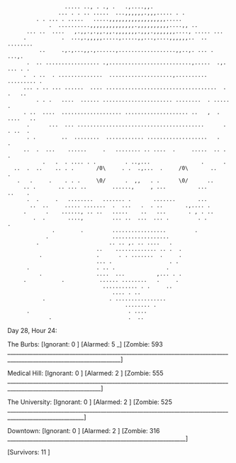 ```
                  ..... .., . ., .   .,....,,.  
                ... . . .. .....  ...,,,,,,.,,,..... . .    
         . . ... . .....   .....,,,,,,,,,,,,,,,,,,.....
             .  ..........,,,,,,,,,,,,,,.,,,,,,,,,,....,, ..               
      ... ..  ....   ,.,,.,.,,.,,.,,,,,,,.,,,.,,,,,,,...., ..... ...      
     .           .  ...,.,,,,,.....,.....,,...,....,,,,,,..  .. ........   
          ..     .,.,...,,.,......,..................,,..,. ... .  ...,.            
      .  .. ................. .,..........................,.....  .,. ... . .   
     .  . ..  . ..............  ....................,..........   ......... .   
     ... . .. ... ......  .... ...................................  . .   ..    
         . . .   ....  ...... ...................... ........  . .....     .    
     . ..  ....  ................... .................... ..   ,  . ....   ..   
      .      ...  ... ........................................      . . ..  .   
      . .        ..  ........  ............ ...................   .     .       
     ..  .  ...    ......     .   ........ .. ....  .     .....  .. . .         
           .   .  . .... . .         . ..,...                .      .    
  ..  .  ..    .. . .       /0\     . .  .,...  .     /0\       ..     .
   .   .     .    . . .     \0/      .  ,,   . .      \0/      ..
     .. .       .. ... ..        ......,     , ...          ...       ..    .   
      .  .     .   ........   ....... .       .......       ...                 
       ..  ..     ..... .......  .  ...   .  . ..       .,.... .                
     .      .    ......, .. ..   .....    ..   ...       . , . ..               
        .  .       ....,         ... ..  ...  ... .         . .        .        
              .        .         .................         .                    
            .                    ..................                             
         .                      .. .. ,. .. ....   .                            
                            ..    ............. .. .  .                         
          .                 .      . . .......  .     .                         
                            ... .                  . .                          
      .                     . .. .                .                             
          .                 ....  ...          ,... . .                         
     .           .           ...... ........   .     .                          
                              ........... . .     ..                            
                                 .... . ..                                      
           .                    . ................                              
                                     ........ .                                 
      .                               . ....                                    
             .                        .  ..                         
```                     
  
Day 28, Hour 24:

The Burbs: [Ignorant: 0 ] [Alarmed: 5 _] [Zombie: 593 ______________________________________________________________________________________________________________________]

Medical Hill: [Ignorant: 0 ] [Alarmed: 2 ] [Zombie: 555 _______________________________________________________________________________________________________________]

The University: [Ignorant: 0 ] [Alarmed: 2 ] [Zombie: 525 _________________________________________________________________________________________________________]

Downtown: [Ignorant: 0 ] [Alarmed: 2 ] [Zombie: 316 _______________________________________________________________]

[Survivors: 11 ]